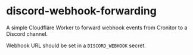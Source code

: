 # discord-webhook-forwarding

A simple Cloudflare Worker to forward webhook events from Cronitor to a Discord channel.

Webhook URL should be set in a `DISCORD_WEBHOOK` secret.

